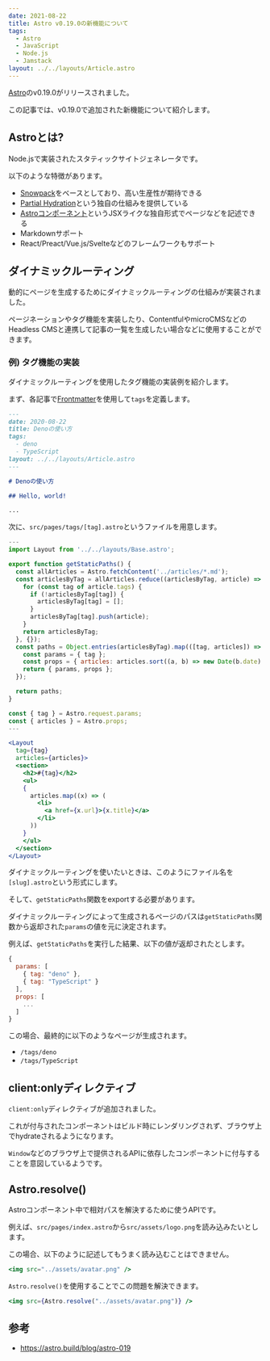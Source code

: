 ```yaml
---
date: 2021-08-22
title: Astro v0.19.0の新機能について
tags:
  - Astro
  - JavaScript
  - Node.js
  - Jamstack
layout: ../../layouts/Article.astro
---
```


[Astro](https://astro.build/)のv0.19.0がリリースされました。

この記事では、v0.19.0で追加された新機能について紹介します。

## Astroとは?

Node.jsで実装されたスタティックサイトジェネレータです。

以下のような特徴があります。

- [Snowpack](https://www.snowpack.dev/)をベースとしており、高い生産性が期待できる
- [Partial Hydration](https://docs.astro.build/core-concepts/component-hydration)という独自の仕組みを提供している
- [Astroコンポーネント](https://docs.astro.build/core-concepts/astro-components)というJSXライクな独自形式でページなどを記述できる
- Markdownサポート
- React/Preact/Vue.js/Svelteなどのフレームワークもサポート

## ダイナミックルーティング

動的にページを生成するためにダイナミックルーティングの仕組みが実装されました。

ページネーションやタグ機能を実装したり、ContentfulやmicroCMSなどのHeadless CMSと連携して記事の一覧を生成したい場合などに使用することができます。

### 例) タグ機能の実装

ダイナミックルーティングを使用したタグ機能の実装例を紹介します。

まず、各記事で[Frontmatter](https://middlemanapp.com/jp/basics/frontmatter/)を使用して`tags`を定義します。

```markdown
---
date: 2020-08-22
title: Denoの使い方
tags:
  - deno
  - TypeScript
layout: ../../layouts/Article.astro
---

# Denoの使い方

## Hello, world!

...
```

次に、`src/pages/tags/[tag].astro`というファイルを用意します。

```jsx
---
import Layout from '../../layouts/Base.astro';

export function getStaticPaths() {
  const allArticles = Astro.fetchContent('../articles/*.md');
  const articlesByTag = allArticles.reduce((articlesByTag, article) => {
    for (const tag of article.tags) {
      if (!articlesByTag[tag]) {
        articlesByTag[tag] = [];
      }
      articlesByTag[tag].push(article);
    }
    return articlesByTag;
  }, {});
  const paths = Object.entries(articlesByTag).map(([tag, articles]) => {
    const params = { tag };
    const props = { articles: articles.sort((a, b) => new Date(b.date) - new Date(a.date)) };
    return { params, props };
  });

  return paths;
}

const { tag } = Astro.request.params;
const { articles } = Astro.props;
---

<Layout
  tag={tag}
  articles={articles}>
  <section>
    <h2>#{tag}</h2>
    <ul>
    {
      articles.map((x) => (
        <li>
          <a href={x.url}>{x.title}</a>
        </li>
      ))
    }
    </ul>
  </section>
</Layout>
```

ダイナミックルーティングを使いたいときは、このようにファイル名を`[slug].astro`という形式にします。

そして、`getStaticPaths`関数をexportする必要があります。

ダイナミックルーティングによって生成されるページのパスは`getStaticPaths`関数から返却された`params`の値を元に決定されます。

例えば、`getStaticPaths`を実行した結果、以下の値が返却されたとします。

```javascript
{
  params: [
    { tag: "deno" },
    { tag: "TypeScript" }
  ],
  props: [
    ...
  ]
}
```

この場合、最終的に以下のようなページが生成されます。

- `/tags/deno`
- `/tags/TypeScript`

## client:onlyディレクティブ

`client:only`ディレクティブが追加されました。

これが付与されたコンポーネントはビルド時にレンダリングされず、ブラウザ上でhydrateされるようになります。

`Window`などのブラウザ上で提供されるAPIに依存したコンポーネントに付与することを意図しているようです。

## Astro.resolve()

Astroコンポーネント中で相対パスを解決するために使うAPIです。

例えば、`src/pages/index.astro`から`src/assets/logo.png`を読み込みたいとします。

この場合、以下のように記述してもうまく読み込むことはできません。

```jsx
<img src="../assets/avatar.png" />
```

`Astro.resolve()`を使用することでこの問題を解決できます。

```jsx
<img src={Astro.resolve("../assets/avatar.png")} />
```

## 参考

- https://astro.build/blog/astro-019
